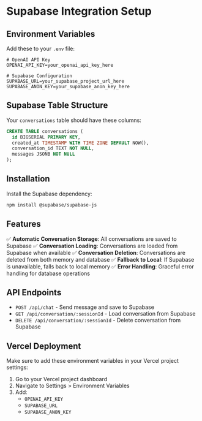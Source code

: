 # Supabase Integration Setup

## Environment Variables

Add these to your `.env` file:

```env
# OpenAI API Key
OPENAI_API_KEY=your_openai_api_key_here

# Supabase Configuration
SUPABASE_URL=your_supabase_project_url_here
SUPABASE_ANON_KEY=your_supabase_anon_key_here
```

## Supabase Table Structure

Your `conversations` table should have these columns:

```sql
CREATE TABLE conversations (
  id BIGSERIAL PRIMARY KEY,
  created_at TIMESTAMP WITH TIME ZONE DEFAULT NOW(),
  conversation_id TEXT NOT NULL,
  messages JSONB NOT NULL
);
```

## Installation

Install the Supabase dependency:

```bash
npm install @supabase/supabase-js
```

## Features

✅ **Automatic Conversation Storage**: All conversations are saved to Supabase
✅ **Conversation Loading**: Conversations are loaded from Supabase when available
✅ **Conversation Deletion**: Conversations are deleted from both memory and database
✅ **Fallback to Local**: If Supabase is unavailable, falls back to local memory
✅ **Error Handling**: Graceful error handling for database operations

## API Endpoints

- `POST /api/chat` - Send message and save to Supabase
- `GET /api/conversation/:sessionId` - Load conversation from Supabase
- `DELETE /api/conversation/:sessionId` - Delete conversation from Supabase

## Vercel Deployment

Make sure to add these environment variables in your Vercel project settings:

1. Go to your Vercel project dashboard
2. Navigate to Settings > Environment Variables
3. Add:
   - `OPENAI_API_KEY`
   - `SUPABASE_URL`
   - `SUPABASE_ANON_KEY` 